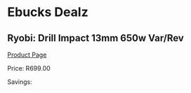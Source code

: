 
# Ebucks Dealz
## Ryobi: Drill Impact 13mm 650w Var/Rev
[Product Page](https://www.ebucks.com/web/shop/productSelected.do?prodId=315067834&catId=717324798)

Price: R699.00

Savings: 


	